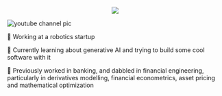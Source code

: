 <p align="center">
  <img src=https://github.com/ervgan/ervgan/assets/51971952/1ab6469b-b5a5-4407-a20f-484aca49af11/>
</p>

![youtube channel pic](https://github.com/ervgan/ervgan/assets/51971952/88aa752f-5bbb-4515-92fb-fef85d99ad07)


🤖 Working at a robotics startup

🌱 Currently learning about generative AI and trying to build some cool software with it

🏦 Previously worked in banking, and dabbled in financial engineering, particularly in derivatives modelling, financial econometrics, asset pricing and mathematical optimization 
